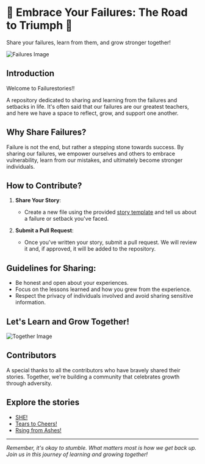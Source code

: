# 🌟 Embrace Your Failures: The Road to Triumph 🌟
Share your failures, learn from them, and grow stronger together!

![Failures Image](https://goodmenproject.com/wp-content/uploads/2019/10/rock-climb-600x.jpg)

## Introduction

Welcome to Failurestories!!

A repository dedicated to sharing and learning from the failures and setbacks in life. It's often said that our failures are our greatest teachers, and here we have a space to reflect, grow, and support one another.

## Why Share Failures?

Failure is not the end, but rather a stepping stone towards success. By sharing our failures, we empower ourselves and others to embrace vulnerability, learn from our mistakes, and ultimately become stronger individuals.

## How to Contribute?

1. **Share Your Story**:
   - Create a new file using the provided [story template](https://github.com/VedasreeM/Failurestories/blob/main/your_story.md) and tell us about a failure or setback you've faced.

2. **Submit a Pull Request**:
   - Once you've written your story, submit a pull request. We will review it and, if approved, it will be added to the repository.

## Guidelines for Sharing:

- Be honest and open about your experiences.
- Focus on the lessons learned and how you grew from the experience.
- Respect the privacy of individuals involved and avoid sharing sensitive information.

## Let's Learn and Grow Together!

![Together Image](https://images.unsplash.com/photo-1574056149931-286a35a008ad?ixlib=rb-4.0.3&q=85&fm=jpg&crop=entropy&cs=srgb&dl=eean-chen-5hz5hpjFIro-unsplash.jpg)

## Contributors

A special thanks to all the contributors who have bravely shared their stories. Together, we're building a community that celebrates growth through adversity.

## Explore the stories

- [SHE!](https://github.com/VedasreeM/Failurestories/blob/main/SHE!.md)
- [Tears to Cheers!](https://github.com/VedasreeM/Failurestories/blob/main/From%20Tears%20to%20Cheers.md)
- [Rsing from Ashes!](https://github.com/VedasreeM/Failurestories/blob/main/Rising%20from%20Ashes.md)


---

*Remember, it's okay to stumble. What matters most is how we get back up. Join us in this journey of learning and growing together!*

